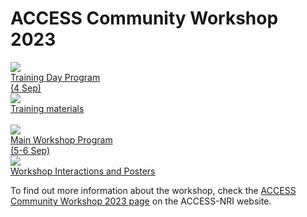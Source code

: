 # ACCESS Community Workshop 2023

<div class="card-container workshop-page">
    <a href="https://www.access-nri.org.au/access-training-day-program/" class="horizontal-card" target="_blank">
        <div class="card-image-container">
            <img src="/assets/ACCESS_icon_case_studies.png" class="img-contain"></img> 
        </div>
        <div class="card-text-container">
            <span class="bold" >Training Day Program<br>(4 Sep)</span>
        </div>
    </a>
    <a href="training" class="horizontal-card">
        <div class="card-image-container">
            <img src="/assets/ACCESS_icon_training.png" class="img-contain"></img> 
        </div>
        <div class="card-text-container">
            <span class="bold" >Training materials</span>
        </div>
    </a>
</div>
<br>
<div class="card-container workshop-page">
    <a href="https://www.access-nri.org.au/access-workshop-2023-program/" class="horizontal-card" target="_blank">
        <div class="card-image-container">
            <img src="/assets/ACCESS_icon_publications.png" class="img-contain"></img> 
        </div>
        <div class="card-text-container">
            <span class="bold" >Main Workshop Program<br>(5-6 Sep)</span>
        </div>
    </a>
    <a href="https://forum.access-hive.org.au/c/access-workshop-2023/61/none" class="horizontal-card" target="_blank">
        <div class="card-image-container">
            <img src="/assets/access_hive_forum_icon.png" class="img-contain" style="padding: 0;"></img> 
        </div>
        <div class="card-text-container">
            <span class="bold" >Workshop Interactions and Posters</span>
        </div>
    </a>
</div>

To find out more information about the workshop, check the <a href="https://www.access-nri.org.au/access-community-workshop-2023/" target="_blank">ACCESS Community Workshop 2023 page</a> on the ACCESS-NRI website.